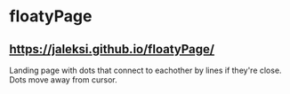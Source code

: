 # floatyPage

## https://jaleksi.github.io/floatyPage/

Landing page with dots that connect to eachother by lines if they're close.
Dots move away from cursor.
